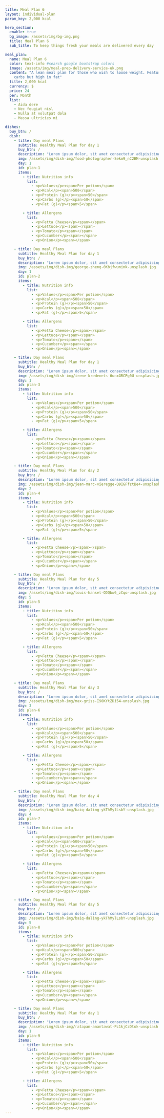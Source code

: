 ```yaml
---
title: Meal Plan 6
layout: individual-plan
param_key: 2,000 kcal

hero_section:
  enable: true
  bg_image: /assets/img/bg-img.png
  title: Meal Plan 6
  sub_title: To keep things fresh your meals are delivered every day

meal_plan:
  name: Meal Plan 6
  color: text-info #search google bootstrap colors
  image: /assets/img/meal-prep-delivery-service-uk.png
  content: "A lean meal plan for those who wish to loose weight. Features less
    carbs but high in fat"
  title: 2,000 kcal
  currency: $
  price: 24
  per: Month
  list:
    - Aida dere
    - Nec feugiat nisl
    - Nulla at volutpat dola
    - Massa ultricies mi

dishes:
  buy_btn: /
  dish:
    - title: Day meal Plans
      subtitle: Healthy Meal Plan for day 1
      buy_btn: /
      description: "Lorem ipsum dolor, sit amet consectetur adipisicing elit. Labore blanditiis voluptates deserunt"
      img: /assets/img/dish-img/food-photographer-Sekm9_nC2BM-unsplash.jpg
      day: 1
      id: plan-1
      items:
        - title: Nutrition info
          list:
            - <p>Values</p><span>Per potion</span>
            - <p>Kcal</p><span>500</span>
            - <p>Protein (g)</p><span>50</span>
            - <p>Carbs (g)</p><span>50</span>
            - <p>Fat (g)</p><span>5</span>

        - title: Allergens
          list:
            - <p>Fetta Cheese</p><span></span>
            - <p>Lettuce</p><span></span>
            - <p>Tomato</p><span></span>
            - <p>Cucumber</p><span></span>
            - <p>Onion</p><span></span>

    - title: Day meal Plans
      subtitle: Healthy Meal Plan for day 1
      buy_btn: /
      description: "Lorem ipsum dolor, sit amet consectetur adipisicing elit. Labore blanditiis voluptates deserunt"
      img: /assets/img/dish-img/george-zheng-0Kbjfwunink-unsplash.jpg
      day: 1
      id: plan-2
      items:
        - title: Nutrition info
          list:
            - <p>Values</p><span>Per potion</span>
            - <p>Kcal</p><span>500</span>
            - <p>Protein (g)</p><span>50</span>
            - <p>Carbs (g)</p><span>50</span>
            - <p>Fat (g)</p><span>5</span>

        - title: Allergens
          list:
            - <p>Fetta Cheese</p><span></span>
            - <p>Lettuce</p><span></span>
            - <p>Tomato</p><span></span>
            - <p>Cucumber</p><span></span>
            - <p>Onion</p><span></span>

    - title: Day meal Plans
      subtitle: Healthy Meal Plan for day 1
      buy_btn: /
      description: "Lorem ipsum dolor, sit amet consectetur adipisicing elit. Labore blanditiis voluptates deserunt"
      img: /assets/img/dish-img/irene-kredenets-6unxGRCPg0U-unsplash.jpg
      day: 1
      id: plan-3
      items:
        - title: Nutrition info
          list:
            - <p>Values</p><span>Per potion</span>
            - <p>Kcal</p><span>500</span>
            - <p>Protein (g)</p><span>50</span>
            - <p>Carbs (g)</p><span>50</span>
            - <p>Fat (g)</p><span>5</span>

        - title: Allergens
          list:
            - <p>Fetta Cheese</p><span></span>
            - <p>Lettuce</p><span></span>
            - <p>Tomato</p><span></span>
            - <p>Cucumber</p><span></span>
            - <p>Onion</p><span></span>

    - title: Day meal Plans
      subtitle: Healthy Meal Plan for day 2
      buy_btn: /
      description: "Lorem ipsum dolor, sit amet consectetur adipisicing elit. Labore blanditiis voluptates deserunt"
      img: /assets/img/dish-img/jean-marc-vieregge-Q9IGFfztBe4-unsplash.jpg
      day: 2
      id: plan-4
      items:
        - title: Nutrition info
          list:
            - <p>Values</p><span>Per potion</span>
            - <p>Kcal</p><span>500</span>
            - <p>Protein (g)</p><span>50</span>
            - <p>Carbs (g)</p><span>50</span>
            - <p>Fat (g)</p><span>5</span>

        - title: Allergens
          list:
            - <p>Fetta Cheese</p><span></span>
            - <p>Lettuce</p><span></span>
            - <p>Tomato</p><span></span>
            - <p>Cucumber</p><span></span>
            - <p>Onion</p><span></span>

    - title: Day meal Plans
      subtitle: Healthy Meal Plan for day 5
      buy_btn: /
      description: "Lorem ipsum dolor, sit amet consectetur adipisicing elit. Labore blanditiis voluptates deserunt"
      img: /assets/img/dish-img/louis-hansel-QDQbw6_zCqo-unsplash.jpg
      day: 5
      id: plan-5
      items:
        - title: Nutrition info
          list:
            - <p>Values</p><span>Per potion</span>
            - <p>Kcal</p><span>500</span>
            - <p>Protein (g)</p><span>50</span>
            - <p>Carbs (g)</p><span>50</span>
            - <p>Fat (g)</p><span>5</span>

        - title: Allergens
          list:
            - <p>Fetta Cheese</p><span></span>
            - <p>Lettuce</p><span></span>
            - <p>Tomato</p><span></span>
            - <p>Cucumber</p><span></span>
            - <p>Onion</p><span></span>

    - title: Day meal Plans
      subtitle: Healthy Meal Plan for day 3
      buy_btn: /
      description: "Lorem ipsum dolor, sit amet consectetur adipisicing elit. Labore blanditiis voluptates deserunt"
      img: /assets/img/dish-img/max-griss-I90KYtZDi54-unsplash.jpg
      day: 3
      id: plan-6
      items:
        - title: Nutrition info
          list:
            - <p>Values</p><span>Per potion</span>
            - <p>Kcal</p><span>500</span>
            - <p>Protein (g)</p><span>50</span>
            - <p>Carbs (g)</p><span>50</span>
            - <p>Fat (g)</p><span>5</span>

        - title: Allergens
          list:
            - <p>Fetta Cheese</p><span></span>
            - <p>Lettuce</p><span></span>
            - <p>Tomato</p><span></span>
            - <p>Cucumber</p><span></span>
            - <p>Onion</p><span></span>

    - title: Day meal Plans
      subtitle: Healthy Meal Plan for day 4
      buy_btn: /
      description: "Lorem ipsum dolor, sit amet consectetur adipisicing elit. Labore blanditiis voluptates deserunt"
      img: /assets/img/dish-img/baiq-daling-ykThMylLsbY-unsplash.jpg
      day: 4
      id: plan-7
      items:
        - title: Nutrition info
          list:
            - <p>Values</p><span>Per potion</span>
            - <p>Kcal</p><span>500</span>
            - <p>Protein (g)</p><span>50</span>
            - <p>Carbs (g)</p><span>50</span>
            - <p>Fat (g)</p><span>5</span>

        - title: Allergens
          list:
            - <p>Fetta Cheese</p><span></span>
            - <p>Lettuce</p><span></span>
            - <p>Tomato</p><span></span>
            - <p>Cucumber</p><span></span>
            - <p>Onion</p><span></span>

    - title: Day meal Plans
      subtitle: Healthy Meal Plan for day 5
      buy_btn: /
      description: "Lorem ipsum dolor, sit amet consectetur adipisicing elit. Labore blanditiis voluptates deserunt"
      img: /assets/img/dish-img/baiq-daling-ykThMylLsbY-unsplash.jpg
      day: 5
      id: plan-8
      items:
        - title: Nutrition info
          list:
            - <p>Values</p><span>Per potion</span>
            - <p>Kcal</p><span>500</span>
            - <p>Protein (g)</p><span>50</span>
            - <p>Carbs (g)</p><span>50</span>
            - <p>Fat (g)</p><span>5</span>

        - title: Allergens
          list:
            - <p>Fetta Cheese</p><span></span>
            - <p>Lettuce</p><span></span>
            - <p>Tomato</p><span></span>
            - <p>Cucumber</p><span></span>
            - <p>Onion</p><span></span>

    - title: Day meal Plans
      subtitle: Healthy Meal Plan for day 1
      buy_btn: /
      description: "Lorem ipsum dolor, sit amet consectetur adipisicing elit. Labore blanditiis voluptates deserunt"
      img: /assets/img/dish-img/ratapan-anantawat-Pc1kjCzDtok-unsplash.jpg
      day: 1
      id: plan-9
      items:
        - title: Nutrition info
          list:
            - <p>Values</p><span>Per potion</span>
            - <p>Kcal</p><span>500</span>
            - <p>Protein (g)</p><span>50</span>
            - <p>Carbs (g)</p><span>50</span>
            - <p>Fat (g)</p><span>5</span>

        - title: Allergens
          list:
            - <p>Fetta Cheese</p><span></span>
            - <p>Lettuce</p><span></span>
            - <p>Tomato</p><span></span>
            - <p>Cucumber</p><span></span>
            - <p>Onion</p><span></span>
---
```

